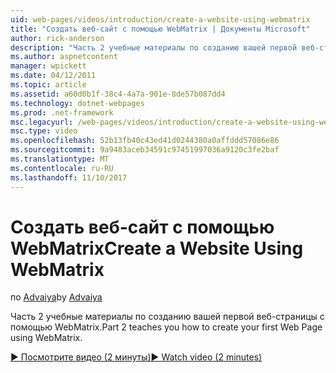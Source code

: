 ```yaml
---
uid: web-pages/videos/introduction/create-a-website-using-webmatrix
title: "Создать веб-сайт с помощью WebMatrix | Документы Microsoft"
author: rick-anderson
description: "Часть 2 учебные материалы по созданию вашей первой веб-страницы с помощью WebMatrix."
ms.author: aspnetcontent
manager: wpickett
ms.date: 04/12/2011
ms.topic: article
ms.assetid: a60d0b1f-38c4-4a7a-901e-8de57b087dd4
ms.technology: dotnet-webpages
ms.prod: .net-framework
msc.legacyurl: /web-pages/videos/introduction/create-a-website-using-webmatrix
msc.type: video
ms.openlocfilehash: 52b13fb40c43ed41d0244380a0affddd57086e86
ms.sourcegitcommit: 9a9483aceb34591c97451997036a9120c3fe2baf
ms.translationtype: MT
ms.contentlocale: ru-RU
ms.lasthandoff: 11/10/2017
---
```

<a name="create-a-website-using-webmatrix"></a><span data-ttu-id="f649b-103">Создать веб-сайт с помощью WebMatrix</span><span class="sxs-lookup"><span data-stu-id="f649b-103">Create a Website Using WebMatrix</span></span>
====================
<span data-ttu-id="f649b-104">по [Advaiya](https://twitter.com/Advaiyasolns)</span><span class="sxs-lookup"><span data-stu-id="f649b-104">by [Advaiya](https://twitter.com/Advaiyasolns)</span></span>

<span data-ttu-id="f649b-105">Часть 2 учебные материалы по созданию вашей первой веб-страницы с помощью WebMatrix.</span><span class="sxs-lookup"><span data-stu-id="f649b-105">Part 2 teaches you how to create your first Web Page using WebMatrix.</span></span>

[<span data-ttu-id="f649b-106">&#9654; Посмотрите видео (2 минуты)</span><span class="sxs-lookup"><span data-stu-id="f649b-106">&#9654; Watch video (2 minutes)</span></span>](https://channel9.msdn.com/Blogs/ASP-NET-Site-Videos/create-a-website-using-webmatrix)

